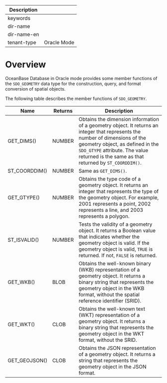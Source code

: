 | Description   |                 |
|---------------|-----------------|
| keywords      |                 |
| dir-name      |                 |
| dir-name-en   |                 |
| tenant-type   | Oracle Mode     |

# Overview

OceanBase Database in Oracle mode provides some member functions of the `SDO_GEOMETRY` data type for the construction, query, and format conversion of spatial objects. 

The following table describes the member functions of `SDO_GEOMETRY`. 

| Name | Returns | Description |
|---------------|---------|-------------|
| GET_DIMS() | NUMBER | Obtains the dimension information of a geometry object. It returns an integer that represents the number of dimensions of the geometry object, as defined in the `SDO_GTYPE` attribute. The value returned is the same as that returned by `ST_COORDDIM()`.  |
| ST_COORDDIM() | NUMBER | Same as `GET_DIMS()`.  |
| GET_GTYPE() | NUMBER | Obtains the type code of a geometry object. It returns an integer that represents the type of the geometry object. For example, 2001 represents a point, 2002 represents a line, and 2003 represents a polygon.  |
| ST_ISVALID() | NUMBER | Tests the validity of a geometry object. It returns a Boolean value that indicates whether the geometry object is valid. If the geometry object is valid, `TRUE` is returned. If not, `FALSE` is returned.  |
| GET_WKB() | BLOB | Obtains the well-known binary (WKB) representation of a geometry object. It returns a binary string that represents the geometry object in the WKB format, without the spatial reference identifier (SRID).  |
| GET_WKT() | CLOB | Obtains the well-known text (WKT) representation of a geometry object. It returns a binary string that represents the geometry object in the WKT format, without the SRID.  |
| GET_GEOJSON() | CLOB | Obtains the JSON representation of a geometry object. It returns a string that represents the geometry object in the JSON format.   |

